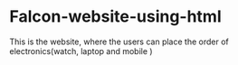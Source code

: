 # Falcon-website-using-html
This is the website, where the users can place the order of electronics(watch, laptop and mobile )
